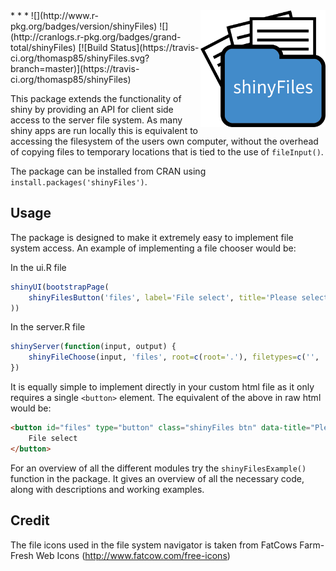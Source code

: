 <img src='inst/example/www/logo.png' width='200' style='float: right'/>
* * *
![](http://www.r-pkg.org/badges/version/shinyFiles) ![](http://cranlogs.r-pkg.org/badges/grand-total/shinyFiles) [![Build Status](https://travis-ci.org/thomasp85/shinyFiles.svg?branch=master)](https://travis-ci.org/thomasp85/shinyFiles)

This package extends the functionality of shiny by providing an API for client side access to the server file system. As many shiny apps are run locally this is equivalent to accessing the filesystem of the users own computer, without the overhead of copying files to temporary locations that is tied to the use of `fileInput()`.

The package can be installed from CRAN using `install.packages('shinyFiles')`.

Usage
----------
The package is designed to make it extremely easy to implement file system access. An example of implementing a file chooser would be:

In the ui.R file
```R
shinyUI(bootstrapPage(
    shinyFilesButton('files', label='File select', title='Please select a file', multiple=FALSE)
))
```
In the server.R file
```R
shinyServer(function(input, output) {
    shinyFileChoose(input, 'files', root=c(root='.'), filetypes=c('', '.txt'))
})
```

It is equally simple to implement directly in your custom html file as it only requires a single `<button>` element. The equivalent of the above in raw html would be:
```html
<button id="files" type="button" class="shinyFiles btn" data-title="Please select a file" data-selecttype="single">
    File select
</button>
```

For an overview of all the different modules try the `shinyFilesExample()` function in the package. It gives an overview of all the necessary code, along with descriptions and working examples.

Credit
----------
The file icons used in the file system navigator is taken from FatCows Farm-Fresh Web Icons (http://www.fatcow.com/free-icons)
